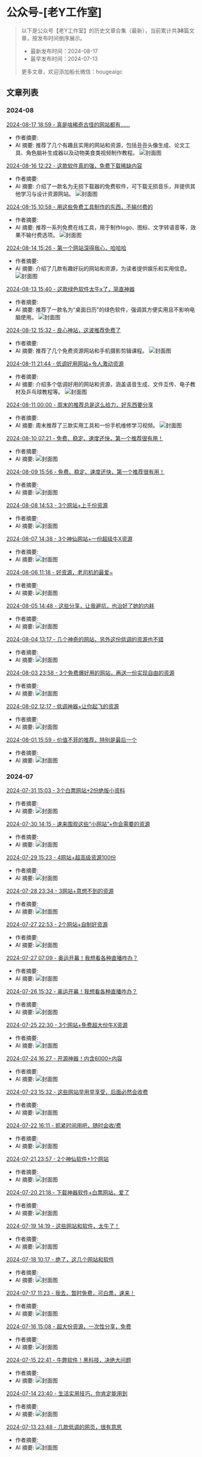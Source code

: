 # 公众号-[老Y工作室]

> 以下是公众号【老Y工作室】的历史文章合集（最新），当前累计共**38**篇文章，按发布时间倒序展示。
>- 最新发布时间：2024-08-17
>- 最早发布时间：2024-07-13
>
> 更多文章，欢迎添加船长微信：hougeaigc

## 文章列表

### 2024-08

[2024-08-17 18:59 - 真是啥稀奇古怪的网站都有……](http://mp.weixin.qq.com/s?__biz=MzI5NjA4MDMwMA==&mid=2651721170&idx=1&sn=5e401c8d92267522ed0eb8209996531f&chksm=f7b36b11c0c4e207f01c9aa326cc93a926a003bb25ddbf2273ded841b0f5deb785d29809f8e5#rd)
- 作者摘要: 
- AI 摘要: 推荐了几个有趣且实用的网站和资源，包括丑丑头像生成、论文工具、角色脑补生成器以及动物美食类视频制作教程。
![封面图](https://mmbiz.qlogo.cn/sz_mmbiz_jpg/gjD6puMUpF2gY8xic6ejFeSgFQ2OBsaAgtA7UCQmqEGryc9Vqq2Erm06u5wZT6g7tTTzH2CmWHlLUEqLNQtLo0Q/0?wx_fmt=jpeg)

[2024-08-16 12:22 - 这款软件真的强，免费下载稀缺内容](http://mp.weixin.qq.com/s?__biz=MzI5NjA4MDMwMA==&mid=2651721169&idx=1&sn=b13a135acfb7fbab4697d67ab4c2d9a4&chksm=f7b36b12c0c4e204cf1576f6616c839375e4813fab3b76f288825dc8d8b33803d729c980f10f#rd)
- 作者摘要: 
- AI 摘要: 介绍了一款名为无损下载器的免费软件，可下载无损音乐，并提供其他学习与设计资源网站。
![封面图](https://mmbiz.qlogo.cn/sz_mmbiz_jpg/gjD6puMUpF2gY8xic6ejFeSgFQ2OBsaAgZdicqbE7tjId4lAdDo3pQicIK1sh097lGMrVXPu0jyX1Fibv5K0MQKibTQ/0?wx_fmt=jpeg)

[2024-08-15 10:58 - 用这些免费工具制作的东西，不输付费的](http://mp.weixin.qq.com/s?__biz=MzI5NjA4MDMwMA==&mid=2651721127&idx=1&sn=3177f30660c6788f864fe4a79b85d377&chksm=f7b36b64c0c4e272b9ffa9111ccc18cc6976b03e93b7c3620a0939fa870bcf28bf94ddb04a14#rd)
- 作者摘要: 
- AI 摘要: 推荐一系列免费在线工具，用于制作logo、图标、文字转语音等，效果不输付费选项。
![封面图](https://mmbiz.qlogo.cn/sz_mmbiz_jpg/gjD6puMUpF2gY8xic6ejFeSgFQ2OBsaAgRTs4JicKdZRzTuVgzvSfDDciccsLtFR8PyBMzjuFicr9BgG5y2mdfUVXA/0?wx_fmt=jpeg)

[2024-08-14 15:26 - 第一个网站深得我心，哈哈哈](http://mp.weixin.qq.com/s?__biz=MzI5NjA4MDMwMA==&mid=2651721113&idx=1&sn=fdccdd97c634e183d86792e4b17dd40d&chksm=f7b36b5ac0c4e24c16982301940fa73f3ad78be20117042896b9ccb6a872de642ce51ecab67b#rd)
- 作者摘要: 
- AI 摘要: 介绍了几款有趣好玩的网站和资源，为读者提供娱乐和实用信息。
![封面图](https://mmbiz.qlogo.cn/sz_mmbiz_jpg/gjD6puMUpF354Tfs46rKd92Msxs5467TMk3a6icTVPNvqOuVYax79lTFwStBXibvYelg2z8qBv3faI4Dyet7cicng/0?wx_fmt=jpeg)

[2024-08-13 15:40 - 这款绿色软件太牛x了，简直神器](http://mp.weixin.qq.com/s?__biz=MzI5NjA4MDMwMA==&mid=2651721096&idx=1&sn=e54511761ef27f9bcc48a29fc527defc&chksm=f7b36b4bc0c4e25df1cd5c2564b0c32ec3f33321994008fae4959e6f1a6943009d95d03c816a#rd)
- 作者摘要: 
- AI 摘要: 推荐了一款名为“桌面日历”的绿色软件，强调其方便实用且不影响电脑使用。
![封面图](https://mmbiz.qlogo.cn/sz_mmbiz_jpg/gjD6puMUpF17oowoZW8NIxThaTubBRxgKNhqHrOU6wVicOzmKEHN54ibRVvsnCShfKWtjO5Z5TVPLtXSc94x7yaA/0?wx_fmt=jpeg)

[2024-08-12 15:32 - 良心神站，这波推荐免费了](http://mp.weixin.qq.com/s?__biz=MzI5NjA4MDMwMA==&mid=2651721082&idx=1&sn=219b9412ab4edec1f7780595a32d0e79&chksm=f7b36bb9c0c4e2af2dda5895199eb427112ce900a2b34146d721699b3d5e80ce639e3ddba4bf#rd)
- 作者摘要: 
- AI 摘要: 推荐了几个免费资源网站和手机摄影剪辑课程。
![封面图](https://mmbiz.qlogo.cn/sz_mmbiz_jpg/gjD6puMUpF1RPXb9ib18LLnB89SlRFRyuRehYdiabwQmLTYdQ7r96yMyh7MyeeJq5ibLLPDIZNOUuOgxQK4Qrmrwg/0?wx_fmt=jpeg)

[2024-08-11 21:44 - 低调好用网站+令人激动资源](http://mp.weixin.qq.com/s?__biz=MzI5NjA4MDMwMA==&mid=2651721068&idx=1&sn=be3a39ea5a8b82c03cb40b1d53fee850&chksm=f7b36bafc0c4e2b98e8c6a23da4a3a437615be5bf4414b13c1a2d0396351ac1591f8d9790562#rd)
- 作者摘要: 
- AI 摘要: 介绍多个低调好用的网站和资源，涵盖语音生成、文件互传、电子教材及乒乓球教程等。
![封面图](https://mmbiz.qlogo.cn/sz_mmbiz_jpg/gjD6puMUpF3tFNiaibvEAssnooas9JV7IXdrsXARxTIgLG4QicXZ9CMPdyCHMteaic2yswUia8NKQChIShFZNgBccsA/0?wx_fmt=jpeg)

[2024-08-11 00:00 - 周末的推荐总是这么给力，好东西要分享](http://mp.weixin.qq.com/s?__biz=MzI5NjA4MDMwMA==&mid=2651721055&idx=1&sn=31e4736b57f2cd37d5af32676b2a5232&chksm=f7b36b9cc0c4e28a3f2e90a5b781cef859855bb87a6e4fff9466a31fb43d5ff53539590eeeb4#rd)
- 作者摘要: 
- AI 摘要: 周末推荐了三款实用工具和一份手机维修学习视频。
![封面图](https://mmbiz.qlogo.cn/sz_mmbiz_jpg/gjD6puMUpF1hPUMlyGKk5TpKRppUbu17XiaWVxxTybhhLa8aT5q3qsibjIVdXmjicRzmtdN9zvKZMibSToBR2yiaPmA/0?wx_fmt=jpeg)

[2024-08-10 07:21 - 免费、稳定、速度还快，第一个推荐很有用！](http://mp.weixin.qq.com/s?__biz=MzI5NjA4MDMwMA==&mid=2651721042&idx=1&sn=656c575c16d5c7fead6b1f33cef15a96&chksm=f7b36b91c0c4e2877a57296d377d2a0aa8efb5eac5ac0a2bf11e103985ed3becc9a12387d211#rd)
- 作者摘要: 
- AI 摘要: 
![封面图](https://mmbiz.qlogo.cn/sz_mmbiz_jpg/gjD6puMUpF3B3HRX4H7hEBzQpPhIzQuH1RMiavJ7uf7vrVctaWPV1gC0tic7l5YicVXTF1AgXl2iag3e9JpdFia640g/0?wx_fmt=jpeg)

[2024-08-09 15:56 - 免费、稳定、速度还快，第一个推荐很有用！](http://mp.weixin.qq.com/s?__biz=MzI5NjA4MDMwMA==&mid=2651721041&idx=1&sn=9cde5d03f6e29667e2293aaefc829d88&chksm=f7b36b92c0c4e28423b98373c67c243b442767b16ccbcc245bd7ef1ac6ed7c588d02427c3fe7#rd)
- 作者摘要: 
- AI 摘要: 
![封面图](https://mmbiz.qlogo.cn/sz_mmbiz_jpg/gjD6puMUpF3B3HRX4H7hEBzQpPhIzQuH1RMiavJ7uf7vrVctaWPV1gC0tic7l5YicVXTF1AgXl2iag3e9JpdFia640g/0?wx_fmt=jpeg)

[2024-08-08 14:53 - 3个网站+上千份资源](http://mp.weixin.qq.com/s?__biz=MzI5NjA4MDMwMA==&mid=2651721012&idx=1&sn=7933c445e2c3f0c03dd8a2a57a2efbbf&chksm=f7b36bf7c0c4e2e1dab79bd5d68f41dcd8100f78a3a74a4f96675731a8a71da1c0177459c833#rd)
- 作者摘要: 
- AI 摘要: 
![封面图](https://mmbiz.qlogo.cn/sz_mmbiz_jpg/gjD6puMUpF2NrJtxjaZQJLI40eASQtY9cW1Bcq4qYJ4AwsgHvobr6z0gsVzWnt429vxhsibsK0CQcrQdcU3R3gA/0?wx_fmt=jpeg)

[2024-08-07 14:38 - 3个神仙网站+一份超级牛X资源](http://mp.weixin.qq.com/s?__biz=MzI5NjA4MDMwMA==&mid=2651720985&idx=1&sn=7baa8a05e223da4897dfd4a164bd0a97&chksm=f7b36bdac0c4e2cc94d052d4195353ad598887cca7cb8e2dc8e88e4693ea2fdacdd78682be4a#rd)
- 作者摘要: 
- AI 摘要: 
![封面图](https://mmbiz.qlogo.cn/sz_mmbiz_jpg/gjD6puMUpF3ibWrp9KXIKsMel7mW8HxnNMSgPPj9LRVDAoqlYcD9v0vAoNdgKYwu1V1E8HJanoYf7C87lt9JQLA/0?wx_fmt=jpeg)

[2024-08-06 11:18 - 好资源，老司机的最爱~](http://mp.weixin.qq.com/s?__biz=MzI5NjA4MDMwMA==&mid=2651720970&idx=1&sn=85001a9b0c75a6fb8041a85bed2a6c3e&chksm=f7b36bc9c0c4e2df603d4cefcb06e7f55520998c15486cfe8803e99bb3da7f5dc215fd5f7a86#rd)
- 作者摘要: 
- AI 摘要: 
![封面图](https://mmbiz.qlogo.cn/sz_mmbiz_jpg/gjD6puMUpF2ibTzsWWH6NRorHZLnoZSr3OWCmpkV7kfXzQiaItuzdvhrMRIbUbXxT7Gcyd9xfvJ2SKRZ0UzKSiafA/0?wx_fmt=jpeg)

[2024-08-05 14:48 - 这些分享，让我避坑，也治好了她的内耗](http://mp.weixin.qq.com/s?__biz=MzI5NjA4MDMwMA==&mid=2651720956&idx=1&sn=44b47c9e3353921872d89611a9c7568f&chksm=f7b36a3fc0c4e329c8ca3774b5fb6a5063c4eca757688cfffe6982e27c2c557921f2ebb746e6#rd)
- 作者摘要: 
- AI 摘要: 
![封面图](https://mmbiz.qlogo.cn/sz_mmbiz_jpg/gjD6puMUpF2v3s3DrlOMKVruVw5ga2icHBicllgtmqUXjqcRR3eIuIsO0jJ5FCDNwdqbUrE1kMo6Nj02ymuxFvUw/0?wx_fmt=jpeg)

[2024-08-04 13:17 - 几个神奇的网站，另外这份低调的资源也不错](http://mp.weixin.qq.com/s?__biz=MzI5NjA4MDMwMA==&mid=2651720942&idx=1&sn=ade21d55115013813b9aa7e3b95f5af4&chksm=f7b36a2dc0c4e33bbc45f747e5aa89d255ffc67949ceb65f7f914f2a144d1afbed62bf9b3440#rd)
- 作者摘要: 
- AI 摘要: 
![封面图](https://mmbiz.qlogo.cn/sz_mmbiz_jpg/gjD6puMUpF3xvMcsMRibJMjCziaNfg2aEDczR70elAf3icDaueUcH029rfaRkh6HEaUdjfztKzT1RibphWMibOCmTLg/0?wx_fmt=jpeg)

[2024-08-03 23:58 - 3个免费爆好用的网站，再送一份实现自由的资源](http://mp.weixin.qq.com/s?__biz=MzI5NjA4MDMwMA==&mid=2651720934&idx=1&sn=482ec1d66eae3d63b5f7c44a0494244f&chksm=f7b36a25c0c4e3339ec17a5483b126163b1540f34472e69b2ade98b5fed6156d97da0364f9a9#rd)
- 作者摘要: 
- AI 摘要: 
![封面图](https://mmbiz.qlogo.cn/sz_mmbiz_jpg/gjD6puMUpF2ibibndhlAOHaFDH88nUT4F88D5M6BenyDKKNcwbOmDsTQFibzv2pXX1VLjuiaxAxcj7JgLOWbso8J2Q/0?wx_fmt=jpeg)

[2024-08-02 12:17 - 低调神器+让你起飞的资源](http://mp.weixin.qq.com/s?__biz=MzI5NjA4MDMwMA==&mid=2651720909&idx=1&sn=28616d0dea4f32c930c65dbc9f093f39&chksm=f7b36a0ec0c4e318ec6437b6be62bf07dcaae8c6a1f3e8a9188621de48dd46af63eac7d7b44d#rd)
- 作者摘要: 
- AI 摘要: 
![封面图](https://mmbiz.qlogo.cn/sz_mmbiz_jpg/gjD6puMUpF2ibibndhlAOHaFDH88nUT4F8prEgSZjxEicwNuSfibQ1LrsGx5IjPP1akLQ1QfYSA3xwMTHqaALP6Ypw/0?wx_fmt=jpeg)

[2024-08-01 15:59 - 价值不菲的推荐，特别是最后一个](http://mp.weixin.qq.com/s?__biz=MzI5NjA4MDMwMA==&mid=2651720892&idx=1&sn=ab032ad20175101f3586ba710c8d6f66&chksm=f7b36a7fc0c4e3691e50464b6d980b6918aa4a158b60b0ad28d1aa20faac559b42fe05aa64ed#rd)
- 作者摘要: 
- AI 摘要: 
![封面图](https://mmbiz.qlogo.cn/sz_mmbiz_jpg/gjD6puMUpF3EalhkniaIIeWdreHnxmS0tqK8GUfttucdxiaoaa7fglqFibz5a486VDctZdcOaDp2tpleZthJ2KfrA/0?wx_fmt=jpeg)

### 2024-07

[2024-07-31 15:03 - 3个白票网站+2份绝版小资料](http://mp.weixin.qq.com/s?__biz=MzI5NjA4MDMwMA==&mid=2651720843&idx=1&sn=c17b1a204ed423c68b197c488d20fe59&chksm=f7b36a48c0c4e35ea784c509cb9dfa793ea2b5bc21be5bf575f0588fd66e9730b35dcb10dfa4#rd)
- 作者摘要: 
- AI 摘要: 
![封面图](https://mmbiz.qlogo.cn/sz_mmbiz_jpg/gjD6puMUpF2EnlR6wXKCq5IicbhC4by5xEqnibn5jykR1OyUs8eygiaxGWMYPxjBNLZzo6BiabaJFhDibN7nNIibiapkw/0?wx_fmt=jpeg)

[2024-07-30 14:15 - 速来围观这些“小网站”+你会需要的资源](http://mp.weixin.qq.com/s?__biz=MzI5NjA4MDMwMA==&mid=2651720825&idx=1&sn=4944ffd1fa543bffb677d2df888ae18e&chksm=f7b36abac0c4e3ac08b5ce52b7837b1d95b437e6798bf7294d1868fae08645d125f2bd2606ac#rd)
- 作者摘要: 
- AI 摘要: 
![封面图](https://mmbiz.qlogo.cn/sz_mmbiz_jpg/gjD6puMUpF0iaRRBNDYiaY9oxicMKKVGN8EovpQ6wmCYIH6uvzQ40t55ag2TVnibhgWA1WTFf1j6PANBvosmrYshWA/0?wx_fmt=jpeg)

[2024-07-29 15:23 - 4网站+超高级资源100份](http://mp.weixin.qq.com/s?__biz=MzI5NjA4MDMwMA==&mid=2651720804&idx=1&sn=186eaea46625a586336611c8a697eb4b&chksm=f7b36aa7c0c4e3b11f3a3d81f5f44169fbb7dc9fa35e6b7e7e330d269e7b9a376ea39f23224d#rd)
- 作者摘要: 
- AI 摘要: 
![封面图](https://mmbiz.qlogo.cn/sz_mmbiz_jpg/gjD6puMUpF1GX0UPG68ragSVOF7MbaMlDkh6kiaMx4d12QYfwwlnapxnpCicx7c8Wg7w1QZlTTxsqsibB3t50gOwg/0?wx_fmt=jpeg)

[2024-07-28 23:34 - 3网站+意想不到的资源](http://mp.weixin.qq.com/s?__biz=MzI5NjA4MDMwMA==&mid=2651720789&idx=1&sn=a70d47ab57e6133b563d153ce10e21a1&chksm=f7b36a96c0c4e380a3967ebe0fb44ac05c2e1db7cf990b2e6a2eb96403a95339b348b3669f63#rd)
- 作者摘要: 
- AI 摘要: 
![封面图](https://mmbiz.qlogo.cn/sz_mmbiz_jpg/gjD6puMUpF1fD8loNQnqmbRBKycwm1EXMIqeaXRsfoZ2nDiacXkzpLjL1P2ic8icJhbsYBib9a6xIUKTfqHCIsnFwg/0?wx_fmt=jpeg)

[2024-07-27 22:53 - 2个网站+自制好资源](http://mp.weixin.qq.com/s?__biz=MzI5NjA4MDMwMA==&mid=2651720776&idx=1&sn=16f779f257ba8fc29b4e84b2e9b424ec&chksm=f7b36a8bc0c4e39dac11fdd8638645de57f34e05564ef44d88b43e7dd6a4f7b7ce6e4460cd74#rd)
- 作者摘要: 
- AI 摘要: 
![封面图](https://mmbiz.qlogo.cn/sz_mmbiz_jpg/gjD6puMUpF2a3ykc9nbKegDiagxDM9clhFTDOe3uz78USadpRTaZBnhviaB2ibTMIMIrDVHNIIEc7FTic1EtCJHibiaA/0?wx_fmt=jpeg)

[2024-07-27 07:09 - 奥运开幕！我想看各种直播咋办？](http://mp.weixin.qq.com/s?__biz=MzI5NjA4MDMwMA==&mid=2651720764&idx=1&sn=1ddebde61ef792c5be04ad8ddad4a92e&chksm=f7b36affc0c4e3e9b4b9f807aaa613f43b3f3f7b28632b0ae98005680263265bb8dbc56abc54#rd)
- 作者摘要: 
- AI 摘要: 
![封面图](https://mmbiz.qlogo.cn/sz_mmbiz_jpg/gjD6puMUpF098Ma2FWEPqr836nfiagG1e6qos3XicaGW1lNFunNACII5VjDdYuczic8zmVP2J3eSIiaWUgx45QOibqg/0?wx_fmt=jpeg)

[2024-07-26 15:32 - 奥运开幕！我想看各种直播咋办？](http://mp.weixin.qq.com/s?__biz=MzI5NjA4MDMwMA==&mid=2651720763&idx=1&sn=36c34e1da4378233c095bb6c5ce02a44&chksm=f7b36af8c0c4e3eea1f9960b8cb3bec7781f724c798152e6b6a493840186b43ea58ecfe5e088#rd)
- 作者摘要: 
- AI 摘要: 
![封面图](https://mmbiz.qlogo.cn/sz_mmbiz_jpg/gjD6puMUpF098Ma2FWEPqr836nfiagG1e6qos3XicaGW1lNFunNACII5VjDdYuczic8zmVP2J3eSIiaWUgx45QOibqg/0?wx_fmt=jpeg)

[2024-07-25 22:30 - 3个网站+免费超大份牛X资源](http://mp.weixin.qq.com/s?__biz=MzI5NjA4MDMwMA==&mid=2651720737&idx=1&sn=4d0bc286775c98ec99baf526810e019c&chksm=f7b36ae2c0c4e3f42741c7534ad859bd1b3ca8a46225bfd703a94d3b245d32c9544804dc7c8c#rd)
- 作者摘要: 
- AI 摘要: 
![封面图](https://mmbiz.qlogo.cn/sz_mmbiz_jpg/gjD6puMUpF3Kk2yAItFGKsDbaeHK3797RTceialYSN5NacVSQgDfqUky0mmcB1UpsXnyegGD2NqEOicE4Fqz5Hzg/0?wx_fmt=jpeg)

[2024-07-24 16:27 - 开源神器！内含6000+内容](http://mp.weixin.qq.com/s?__biz=MzI5NjA4MDMwMA==&mid=2651720714&idx=1&sn=93f7f747e4471bc944aea6ee72877c0e&chksm=f7b36ac9c0c4e3dfa881127f5ef0d7fd60ef2b17ad3e7408a48f2a93eb9f4cce08c16aec7375#rd)
- 作者摘要: 
- AI 摘要: 
![封面图](https://mmbiz.qlogo.cn/sz_mmbiz_jpg/gjD6puMUpF0cfCPGFmUIlVP9IUNW9cAvawS5QFbv2hoczHKNib9U70iafvER08CEIRg8aHiacLFUsagzUXhnwicuTA/0?wx_fmt=jpeg)

[2024-07-23 15:32 - 这些网站早用早享受，后面必然会收费](http://mp.weixin.qq.com/s?__biz=MzI5NjA4MDMwMA==&mid=2651720700&idx=1&sn=e3c626c15c3aa8ee7e062e5abaa08f8d&chksm=f7b36d3fc0c4e42906a617a1297602e76b9e65ef25edd136ec8abe2b59d8fea2134297b46827#rd)
- 作者摘要: 
- AI 摘要: 
![封面图](https://mmbiz.qlogo.cn/sz_mmbiz_jpg/gjD6puMUpF3mibKVDXI2xEHhB73PYdfRAa3cK37tFFqaicibKZa52x2e3aicKgp5nBfJd1WZI9BYThwEhIwoNecTicA/0?wx_fmt=jpeg)

[2024-07-22 16:11 - 抓紧时间用吧，随时会收/费](http://mp.weixin.qq.com/s?__biz=MzI5NjA4MDMwMA==&mid=2651720685&idx=1&sn=ba513e7550b08a17c8ab7f41861f174d&chksm=f7b36d2ec0c4e43821f558e781cc1d13d7db1416072bc7609ac2e6489548b4a091cb18abab2a#rd)
- 作者摘要: 
- AI 摘要: 
![封面图](https://mmbiz.qlogo.cn/sz_mmbiz_jpg/gjD6puMUpF1jXXWQibJ0nMkXicz84IqGTuMPh8ec5epgTdrK6Hm72ZoznzLBCs0KaS6ibjWswJmHkWrGjdU9icVNibg/0?wx_fmt=jpeg)

[2024-07-21 23:57 - 2个神仙软件+1个网站](http://mp.weixin.qq.com/s?__biz=MzI5NjA4MDMwMA==&mid=2651720670&idx=1&sn=ea3fbf68ef0d11289e1776ab41a1a2bc&chksm=f7b36d1dc0c4e40ba3543858917523fdcc846033f0166932f43065900d20a56ac6993159c0dd#rd)
- 作者摘要: 
- AI 摘要: 
![封面图](https://mmbiz.qlogo.cn/sz_mmbiz_jpg/gjD6puMUpF0AXEosxReHbK5kKd4QU17xObwjHNkWmToX3zChnrxuRbmLcFrcb9zhqbnXlyA4SlZrdUyazbe4MA/0?wx_fmt=jpeg)

[2024-07-20 21:18 - 下载神器软件+白票网站，爱了](http://mp.weixin.qq.com/s?__biz=MzI5NjA4MDMwMA==&mid=2651720669&idx=1&sn=21ab51027661f02f54a7eed5bcbccb7e&chksm=f7b36d1ec0c4e40819f6e774b78fea6402e9fc4424d7f2d89df4e19994a8b9332519d0b8a16c#rd)
- 作者摘要: 
- AI 摘要: 
![封面图](https://mmbiz.qlogo.cn/sz_mmbiz_jpg/gjD6puMUpF1Gf3zicYKOa4N7ozb1eq55JZfVsiajPHNjC2ia8ficYVwO1rdh8iaib9ESFfQjMUN80wibWJCJXTlcfCxng/0?wx_fmt=jpeg)

[2024-07-19 14:19 - 这些网站和软件，太牛了！](http://mp.weixin.qq.com/s?__biz=MzI5NjA4MDMwMA==&mid=2651720658&idx=1&sn=a397ae199d52249887b51f7da4ec90ab&chksm=f7b36d11c0c4e407ef6d95c660f2cdcf5ce83ee098589414698ed8714f73d0c1e2b3bd13677b#rd)
- 作者摘要: 
- AI 摘要: 
![封面图](https://mmbiz.qlogo.cn/sz_mmbiz_jpg/gjD6puMUpF1Gf3zicYKOa4N7ozb1eq55J3hON1P6DWPbzaqpmPmxkQBHM50aIib2Qu4V895vibUSlRIE1ZA48L2gA/0?wx_fmt=jpeg)

[2024-07-18 10:17 - 绝了，这几个网站和软件](http://mp.weixin.qq.com/s?__biz=MzI5NjA4MDMwMA==&mid=2651720618&idx=1&sn=8cd97091b711a331766ab42fdbed6ddc&chksm=f7b36d69c0c4e47f21c8af085441772ab279ce2cbec25e1b66e184d7bdc5bf11fbc7bc1fc9f3#rd)
- 作者摘要: 
- AI 摘要: 
![封面图](https://mmbiz.qlogo.cn/sz_mmbiz_jpg/gjD6puMUpF2WmdkibfzeXV75dOp10ISVGUmH5IavYNNoiapvdmniaBpoBEDtibqPaqriaTpdfAMPWupFTChPP2eVs8Q/0?wx_fmt=jpeg)

[2024-07-17 11:23 - 我去，暂时免费，可白票，速来！](http://mp.weixin.qq.com/s?__biz=MzI5NjA4MDMwMA==&mid=2651720605&idx=1&sn=09217b98270065e466ba3de27a8f484f&chksm=f7b36d5ec0c4e44896fdde541f4cd194c8d1c50aaf7c94d3416cd36f84b1fb51f18a2bb8b27b#rd)
- 作者摘要: 
- AI 摘要: 
![封面图](https://mmbiz.qlogo.cn/sz_mmbiz_jpg/gjD6puMUpF2WmdkibfzeXV75dOp10ISVGiaOgvXCZU27YlWc8A8YIPAVUvmFJv4mUOAhzVWLkkVanJf1O52wk5PQ/0?wx_fmt=jpeg)

[2024-07-16 15:08 - 超大份资源，一次性分享，免费](http://mp.weixin.qq.com/s?__biz=MzI5NjA4MDMwMA==&mid=2651720593&idx=1&sn=fbf697d1201362ad1b8e94ec3ee013cc&chksm=f7b36d52c0c4e444fd5ebb392ec1c486991c3449c61393a27969b7566444af4392ef6f37ec0c#rd)
- 作者摘要: 
- AI 摘要: 
![封面图](https://mmbiz.qlogo.cn/sz_mmbiz_jpg/gjD6puMUpF0ZM2pc2ibBRI3uWicz72ibfTPXUdIQutUeYKolCXYuIEUK3vWreqcib60JyFtcoM3ZU3iaGn5ibNThpibGw/0?wx_fmt=jpeg)

[2024-07-15 22:41 - 牛弊软件！黑科技，决绝大问题](http://mp.weixin.qq.com/s?__biz=MzI5NjA4MDMwMA==&mid=2651720573&idx=1&sn=1493ab49888324302bb085559f27036c&chksm=f7b36dbec0c4e4a8cdb3616e6c021a601dc454130c0f1c11246e08bb4648e5187aee690d0e8a#rd)
- 作者摘要: 
- AI 摘要: 
![封面图](https://mmbiz.qlogo.cn/sz_mmbiz_jpg/gjD6puMUpF1pKvUWzEw5tYmicuB8eLMKcvJCbrvd341CIlXV3RiaKk1Y0woGPnKVsuKflo9RzicU8u9evyuowzMsw/0?wx_fmt=jpeg)

[2024-07-14 23:40 - 生活实用技巧，你肯定能用到](http://mp.weixin.qq.com/s?__biz=MzI5NjA4MDMwMA==&mid=2651720543&idx=1&sn=360c4f6b64db1a58a15605356e9190cd&chksm=f7b36d9cc0c4e48a01dc84e2bb5c4265cbc7c55c8ba89f3e70ad18a7671204edcdb8bad6ee46#rd)
- 作者摘要: 
- AI 摘要: 
![封面图](https://mmbiz.qlogo.cn/sz_mmbiz_jpg/gjD6puMUpF2fjgrgqjVqP03bkr1gQMud71m37EDFtMjM8SJ8Yq7MoDdToNdHpZxKeueicXw0vJ6Bf2chwrR9NfA/0?wx_fmt=jpeg)

[2024-07-13 23:48 - 几款低调的网页，很有意思](http://mp.weixin.qq.com/s?__biz=MzI5NjA4MDMwMA==&mid=2651720529&idx=1&sn=ec44cf7776b1047b86423d7cf57a1e50&chksm=f7b36d92c0c4e484391bc7e2e700430cbd31d143233e8dfbc544e1bbc45ac60fc24432e4a105#rd)
- 作者摘要: 
- AI 摘要: 
![封面图](https://mmbiz.qlogo.cn/sz_mmbiz_jpg/gjD6puMUpF1sXmSHmMicxpdVCnOKj9z7neJAYT6sgLxVoGvvtJIQDHqjShBhbbXsBP6MG9UBRQR5ZJXKQ6jpZZw/0?wx_fmt=jpeg)
